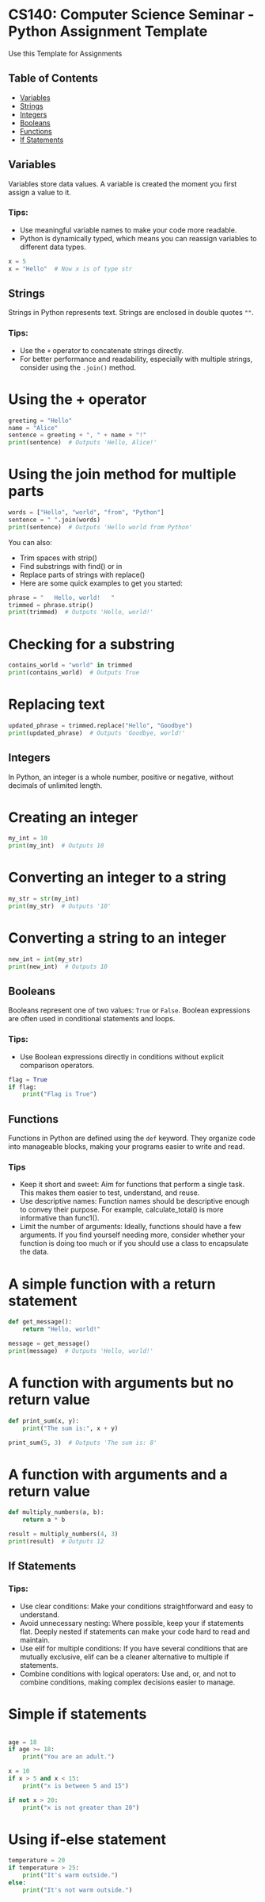 # CS140: Computer Science Seminar - Python Assignment Template

Use this Template for Assignments

## Table of Contents

- [Variables](#variables)
- [Strings](#strings)
- [Integers](#integers)
- [Booleans](#booleans)
- [Functions](#functions)
- [If Statements](#if-statements)

## Variables

Variables store data values. A variable is created the moment you first assign a value to it.

### Tips:
- Use meaningful variable names to make your code more readable.
- Python is dynamically typed, which means you can reassign variables to different data types.

```python
x = 5
x = "Hello"  # Now x is of type str
```

## Strings

Strings in Python represents text. Strings are enclosed in double quotes `""`.

### Tips:
- Use the `+` operator to concatenate strings directly.
- For better performance and readability, especially with multiple strings, consider using the `.join()` method.

# Using the + operator
```python
greeting = "Hello"
name = "Alice"
sentence = greeting + ", " + name + "!"
print(sentence)  # Outputs 'Hello, Alice!'
```

# Using the join method for multiple parts
```python
words = ["Hello", "world", "from", "Python"]
sentence = " ".join(words)
print(sentence)  # Outputs 'Hello world from Python'
```

You can also:
- Trim spaces with strip()
- Find substrings with find() or in
- Replace parts of strings with replace()
- Here are some quick examples to get you started:

```python
phrase = "   Hello, world!   "
trimmed = phrase.strip()
print(trimmed)  # Outputs 'Hello, world!'
```
# Checking for a substring
```python
contains_world = "world" in trimmed
print(contains_world)  # Outputs True
```
# Replacing text
```python
updated_phrase = trimmed.replace("Hello", "Goodbye")
print(updated_phrase)  # Outputs 'Goodbye, world!'
```

## Integers

In Python, an integer is a whole number, positive or negative, without decimals of unlimited length.

# Creating an integer

```python
my_int = 10
print(my_int)  # Outputs 10
```

# Converting an integer to a string
```python
my_str = str(my_int)
print(my_str)  # Outputs '10'
```
# Converting a string to an integer

```python
new_int = int(my_str)
print(new_int)  # Outputs 10
```

## Booleans

Booleans represent one of two values: `True` or `False`. Boolean expressions are often used in conditional statements and loops.

### Tips:
- Use Boolean expressions directly in conditions without explicit comparison operators.

```python
flag = True
if flag:
    print("Flag is True")
```

## Functions

Functions in Python are defined using the `def` keyword. They organize code into manageable blocks, making your programs easier to write and read.

### Tips
- Keep it short and sweet: Aim for functions that perform a single task. This makes them easier to test, understand, and reuse.
- Use descriptive names: Function names should be descriptive enough to convey their purpose. For example, calculate_total() is more informative than func1().
- Limit the number of arguments: Ideally, functions should have a few arguments. If you find yourself needing more, consider whether your function is doing too much or if you should use a class to encapsulate the data.

# A simple function with a return statement
```python
def get_message():
    return "Hello, world!"

message = get_message()
print(message)  # Outputs 'Hello, world!'
```

# A function with arguments but no return value
```python
def print_sum(x, y):
    print("The sum is:", x + y)

print_sum(5, 3)  # Outputs 'The sum is: 8'
```
# A function with arguments and a return value
```python
def multiply_numbers(a, b):
    return a * b

result = multiply_numbers(4, 3)
print(result)  # Outputs 12
```


## If Statements

### Tips:
- Use clear conditions: Make your conditions straightforward and easy to understand.
- Avoid unnecessary nesting: Where possible, keep your if statements flat. Deeply nested if statements can make your code hard to read and maintain.
- Use elif for multiple conditions: If you have several conditions that are mutually exclusive, elif can be a cleaner alternative to multiple if statements.
- Combine conditions with logical operators: Use and, or, and not to combine conditions, making complex decisions easier to manage.

# Simple if statements
```python

age = 18
if age >= 18:
    print("You are an adult.")

x = 10
if x > 5 and x < 15:
    print("x is between 5 and 15")

if not x > 20:
    print("x is not greater than 20")
```

# Using if-else statement

```python
temperature = 20
if temperature > 25:
    print("It's warm outside.")
else:
    print("It's not warm outside.")
```


